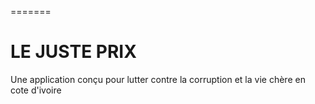 =======
# LE JUSTE PRIX
Une application conçu pour lutter contre la corruption et la vie chère  en cote d'ivoire


